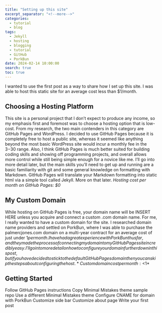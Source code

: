 ```yaml
---
title: "Setting up this site"
excerpt_separator: "<!--more-->"
categories:
  - tutorial
  - blog
tags:
  - Jekyll
  - hosting
  - blogging
  - tutorial
  - GitHub
  - PorkBun
date: 2024-02-14 10:00:00
search: true
toc: true
---
```


I wanted to use the first post as a way to share how I set up this site. I was able to host this static site for an average cost less than $1/month.

## Choosing a Hosting Platform
This site is a personal project that I don’t expect to produce any income, so my emphasis first and foremost was to choose a hosting option that is low-cost. From my research, the two main contenders in this category are GitHub Pages and WordPress. I decided to use GitHub Pages because it is completely free to host a public site, whereas it seemed like anything beyond the most basic WordPress site would incur a monthly fee in the $3-$30 range. Also, I think GitHub Pages is much better suited for building coding skills and showing off programming projects, and overall allows more control while still being simple enough for a novice like me. I’ll go into more detail later, but the main skills you’ll need to get up and running are a basic familiarity with git and some general knowledge on formatting with Markdown. GitHub Pages will translate your Markdown formatting into static html via a simple tool called Jekyll. More on that later.
*Hosting cost per month on GitHub Pages: $0*

## My Custom Domain
While hosting on GitHub Pages is free, your domain name will be INSERT HERE unless you acquire and connect a custom .com domain name. For me, I really wanted to have a custom domain for the site. I researched domain name providers and settled on PorkBun, where I was able to purchase the palmercjones.com domain on a multi-year contract for an average cost of just under $1 per month. I have had a great experience with PorkBun thus far, and they made the process of connecting my domain to my GitHub Pages site incredibly easy. I’ll go into more detail on how to configure your domain further down in this post, but if you have decided to stick to the default GitHub Pages domain then you can skip the steps about configuring the host.
*Custom domain cost per month: <$1*

## Getting Started
Follow GitHub Pages instructions
Copy Minimal Mistakes theme sample repo
Use a different Minimal Mistakes theme
Configure CNAME for domain with PorkBun
Customize side bar
Customize about page
Write your first post
